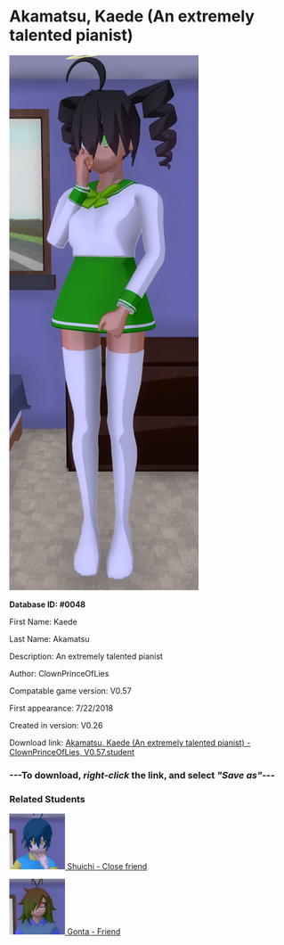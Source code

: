 # Akamatsu, Kaede (An extremely talented pianist)

<img src="../../Files/Images/Akamatsu, Kaede (An extremely talented pianist).png" title="Akamatsu, Kaede (An extremely talented pianist) - ClownPrinceOfLies, V0.57">

**Database ID: #0048**

First Name: Kaede

Last Name: Akamatsu

Description: An extremely talented pianist

Author: ClownPrinceOfLies

Compatable game version: V0.57

First appearance: 7/22/2018

Created in version: V0.26

Download link: <a href="https://raw.githubusercontent.com/Arbiter1223/Daigaku-Gurashi-Custom-Students/master/Files/Student%20Files/Akamatsu%2C%20Kaede%20(An%20extremely%20talented%20pianist)%20-%20ClownPrinceOfLies%2C%20V0.57.student">Akamatsu, Kaede (An extremely talented pianist) - ClownPrinceOfLies, V0.57.student</a>

### ---**To download, _right-click_ the link, and select _"Save as"_**---

### Related Students

<a href="Saihara, Shuichi (A guy with great detective skills).md"><img src="../../Files/Thumbs/Saihara, Shuichi (A guy with great detective skills).png" height="100" width="100" title="Saihara, Shuichi (A guy with great detective skills) - ClownPrinceOfLies, V0.57"></a><a href="Saihara, Shuichi (A guy with great detective skills).md"> Shuichi - Close friend</a>

<a href="Gokuhara, Gonta (A baka who is fascinated with bugs).md"><img src="../../Files/Thumbs/Gokuhara, Gonta (A baka who is fascinated with bugs).png" height="100" width="100" title="Gokuhara, Gonta (A baka who is fascinated with bugs) - ClownPrinceOfLies, V0.57"></a><a href="Gokuhara, Gonta (A baka who is fascinated with bugs).md"> Gonta - Friend</a>

